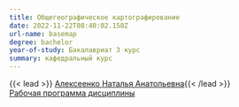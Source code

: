 ```yaml
---
title: Общегеографическое картографирование
date: 2022-11-22T08:40:02.158Z
url-name: basemap
degree: bachelor
year-of-study: Бакалавриат 3 курс
summary: кафедральный курс
---
```

{{< lead >}} [Алексеенко Наталья Анатольевна](../../../about/staff/alekseenkona){{< /lead >}} \
[Рабочая программа дисциплины](https://disk.yandex.ru/i/5lyd5MNy5v3sIA)
